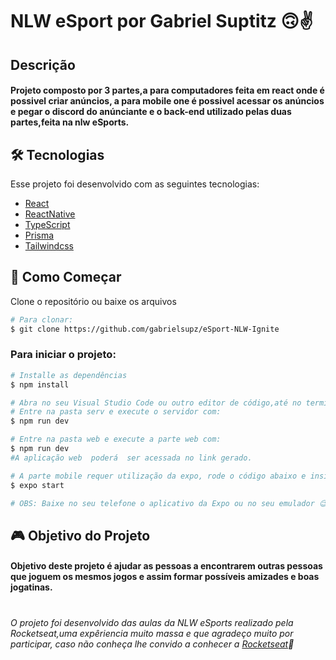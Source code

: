 # NLW eSport por Gabriel Suptitz 🙃✌️

## Descrição

#### Projeto composto por 3 partes,a para computadores feita em react onde é possivel criar anúncios, a para mobile one é possivel acessar os anúncios e pegar o discord do anúnciante e o back-end utilizado pelas duas partes,feita na nlw eSports.

## 🛠️ Tecnologias

Esse projeto foi desenvolvido com as seguintes tecnologias:

- [React](https://pt-br.reactjs.org/)
- [ReactNative](https://reactnative.dev/)
- [TypeScript](https://www.typescriptlang.org)
- [Prisma](https://www.prisma.io)
- [Tailwindcss](https://tailwindcss.com)


## 🚀 Como Começar

Clone o repositório ou baixe os arquivos 


```bash
# Para clonar:
$ git clone https://github.com/gabrielsupz/eSport-NLW-Ignite
```

###  Para iniciar o projeto:


```bash
# Installe as dependências
$ npm install

# Abra no seu Visual Studio Code ou outro editor de código,até no terminal caso queira
# Entre na pasta serv e execute o servidor com:
$ npm run dev

# Entre na pasta web e execute a parte web com:
$ npm run dev
#A aplicação web  poderá  ser acessada no link gerado.

# A parte mobile requer utilização da expo, rode o código abaixo e insira o link gerado ou utilize o QRCode gerado:
$ expo start

# OBS: Baixe no seu telefone o aplicativo da Expo ou no seu emulador 😉

```


##  🎮 Objetivo do  Projeto
#### Objetivo deste projeto é ajudar as pessoas a encontrarem outras pessoas que joguem os mesmos jogos  e assim formar possíveis amizades e boas jogatinas.
#

###### O projeto foi desenvolvido das aulas da NLW eSports realizado pela Rocketseat,uma expêriencia muito massa e que agradeço muito por participar, caso não conheça lhe convido a conhecer  a  [Rocketseat](https://www.rocketseat.com.br/)🚀

